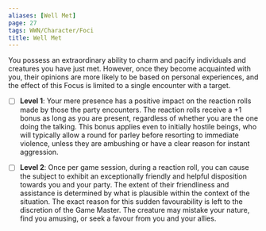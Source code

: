 ```yaml
---
aliases: [Well Met]
page: 27
tags: WWN/Character/Foci
title: Well Met
---
```


You possess an extraordinary ability to charm and pacify individuals and creatures you have just met. However, once they become acquainted with you, their opinions are more likely to be based on personal experiences, and the effect of this Focus is limited to a single encounter with a target.

- [ ] **Level 1**: Your mere presence has a positive impact on the reaction rolls made by those the party encounters. The reaction rolls receive a +1 bonus as long as you are present, regardless of whether you are the one doing the talking. This bonus applies even to initially hostile beings, who will typically allow a round for parley before resorting to immediate violence, unless they are ambushing or have a clear reason for instant aggression.

- [ ] **Level 2**: Once per game session, during a reaction roll, you can cause the subject to exhibit an exceptionally friendly and helpful disposition towards you and your party. The extent of their friendliness and assistance is determined by what is plausible within the context of the situation. The exact reason for this sudden favourability is left to the discretion of the Game Master. The creature may mistake your nature, find you amusing, or seek a favour from you and your allies.
